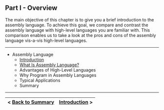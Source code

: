 ## Part I - Overview

The main objective of this chapter is to give you a brief introduction to the assembly language. To achieve this goal, we compare and contrast the assembly language with high-level languages you are familiar with. This comparison enables us to take a look at the pros and cons of the assembly language vis-a-vis high-level languages.

---

- Assembly Language
    - [Introduction](https://github.com/romuro-pauliv/Introduction-to-Assembly/blob/main/Part%20I%20-%20Overview/a2%20-%20Introduction.md)
    - [What Is Assembly Language?](https://github.com/romuro-pauliv/Introduction-to-Assembly/blob/main/Part%20I%20-%20Overview/a3%20-%20%20What%20Is%20Assembly%20Language.md)
    - Advantages of High-Level Languages
    - Why Program in Assembly Languages
    - Typical Applications
    - Summary

---


| < [Back to Summary](https://github.com/romuro-pauliv/Introduction-to-Assembly/tree/main) | [Introduction](https://github.com/romuro-pauliv/Introduction-to-Assembly/blob/main/Part%20I%20-%20Overview/a2%20-%20Introduction.md) > |
| -|-|

